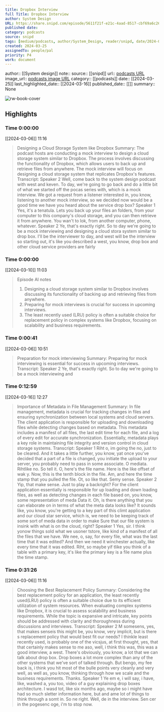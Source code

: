 ```yaml
---
title: Dropbox Interview
full Title: Dropbox Interview
author: System Design
URL: https://share.snipd.com/episode/5611f21f-e21c-4aad-8517-cbf69a6c2698
published date: 
category: podcasts
source: snipd
tags: [medium/podcasts, author/System_Design, reader/snipd, date/2024-03-16, area/reader]
created: 2024-03-25
assignedTo: people/pal
priority: P4
work: document
---
```

author:: [[System design]]
note:: 
source:: [[snipd]]
url:: [podcasts URL](https://share.snipd.com/episode/5611f21f-e21c-4aad-8517-cbf69a6c2698)
image_url:: [podcasts image URL](https://wsrv.nl/?url=https%3A%2F%2Fstorage.buzzsprout.com%2Fvariants%2F8nk8itdhc6oegfm9zrjzo9f5gh4k%2F60854458c4d1acdf4e1c2f79c4137142d85d78e379bdafbd69bd34c85f5819ad.jpg&w=100&h=100)
category:: [[podcasts]]
date:: [[2024-03-25]]
last_highlighted_date:: [[2024-03-16]]
published_date:: [[]]
summary:: None


![rw-book-cover](https://wsrv.nl/?url=https%3A%2F%2Fstorage.buzzsprout.com%2Fvariants%2F8nk8itdhc6oegfm9zrjzo9f5gh4k%2F60854458c4d1acdf4e1c2f79c4137142d85d78e379bdafbd69bd34c85f5819ad.jpg&w=100&h=100)

## Highlights
### Time 0:00:00
[[2024-03-06]] 11:16
> Designing a Cloud Storage System like Dropbox
> Summary:
> The podcast hosts are conducting a mock interview to design a cloud storage system similar to Dropbox.
> The process involves discussing the functionality of Dropbox, which allows users to back up and retrieve files from anywhere. The mock interview will focus on designing a cloud storage system that replicates Dropbox's features.
> Transcript:
> Speaker 2
> Well, come back to the system design podcast with west and keven. To day, we're going to go back and do a little bit of what we started off the pocas series with, which is a mock interview. We got a request from a listener interested in, you know, listening to another mock interview, so we decided now would be a good time we have you heard about the service drop box?
> Speaker 1
> Yes, it's a tenatula. Lets you back up your files an folders, from your computer to this company's cloud storage, and you can then retrieve it from anywhere. You wan't to lok, from another computer, phone, whatever.
> Speaker 2
> Ye, that's exactly right. So to day we're going to be a mock interviewing and designing a cloud stora system similar to drop box. I'll be the interviewer to day, and west will be the interview so starting out, it's like you described a west, you know, drop box and other cloud service providers are fairly


### Time 0:00:00
[[2024-03-10]] 11:03
> Episode AI notes
> 1. Designing a cloud storage system similar to Dropbox involves discussing its functionality of backing up and retrieving files from anywhere.
> 2. Preparing for mock interviews is crucial for success in upcoming interviews.
> 3. The least recently used (LRU) policy is often a suitable choice for replacement policy in complex systems like Dropbox, focusing on scalability and business requirements.


### Time 0:00:41
[[2024-03-06]] 10:51
> Preparation for mock interviewing
> Summary:
> Preparing for mock interviewing is essential for success in upcoming interviews.
> Transcript:
> Speaker 2
> Ye, that's exactly right. So to day we're going to be a mock interviewing and


### Time 0:12:59
[[2024-03-16]] 12:27
> Importance of Metadata in File Management
> Summary:
> In file management, metadata is crucial for tracking changes in files and ensuring synchronization between local systems and cloud servers.
> The client application is responsible for uploading and downloading files while detecting changes based on metadata. This metadata includes a manifest of all files, the last edit time for each file, and a log of every edit for accurate synchronization.
> Essentially, metadata plays a key role in maintaining file integrity and version control in cloud storage systems.
> Transcript:
> Speaker 1
> Riht o, im going the no, just to be cleared. And it takes a little further, you know, yat once you've decided that a part of a file is changed, you initiate the upload to your server, you probably need to pass in some associate. O mediata. Rihtlike no. So tell it. O, here's the file name. Here is the like offset of wak y. Now, this is the tenth block in the file. Am, and here the time stamp that you pulled the file. Ot, so like that. Semy sense.
> Speaker 2
> Yip, that make sense. Just to play a backright? For the client application essentially is responsible for up loading and down loading files, as well as detecting changes in each file based on, you know, some representation of meda Data it. Oh, is there anything that you can elaborate on in terms of what the meta data looks like? It sounds like, you know, you're getting to a key part of this climt application and our cloud star service, which is, we need to be keeping track of some sort of meda data in order to make Sure that our file system is insink with what is on the cloud, right?
> Speaker 1
> Yes, sir. I think yonow things sold what we usoner tstore, like kind of a manifest of all the files that we have. We nee, o, say, for every file, what was the last time that it was edited? And then we need it winchester actually, like every time that it was edited. Riht, so maybe yif tlike you think of a table with a primary key, it's like the primary key is a file name plus the time stamp.


### Time 0:31:26
[[2024-03-06]] 11:16
> Choosing the Best Replacement Policy
> Summary:
> Considering the best replacement policy for an application, the least recently used(LRU) policy is often a suitable choice due to its efficient utilization of system resources.
> When evaluating complex systems like Dropbox, it is crucial to assess scalability and business requirements. While the topic is expansive and intricate, key points should be addressed with clarity and thoroughness during discussions and interviews.
> Transcript:
> Speaker 2
> M somesens, yes, that makes senseis this might be, you know, very implicit, but is there s replacement policy that would best fit our needs? I thinkle least recently used, is probably one of the vicsjus, at first thought, yes, that that certainly makes sense to me aso, well, i think this was, this was a good interview, a west. There's obviously, you know, a lot that we can talk about drop box. Drop boxes a lot more complex than any of the other systems that we've sort of talked through. But bengo, my fee back is, i think you hit most of the bulle points very cleanly and very well, as well as, you know, thinking through how we scale and the business requirements. Thanks.
> Speaker 1
> Ye em e, i will say, i have, like, washed a, you too, video of a guy explaining drop boxes architecture. I wasd tot, like six months ago, maybe so i might have had so much sletter information here, but and ame lot of things to think through a somt in. So ne right. Well, de in the interview. Sen cer in the pogesenc oge, i'm to stop now.


